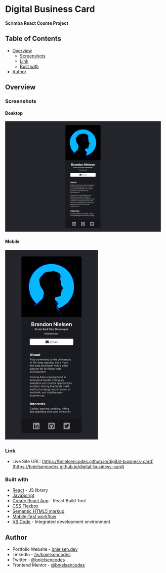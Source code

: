 # Digital Business Card

#### Scrimba React Course Project

## Table of Contents

- [Overview](#overview)
  - [Screenshots](#screenshots)
  - [Link](#link)
  - [Built with](#built-with)
- [Author](#author)

## Overview

### Screenshots

#### Desktop

![screenshot of Digital Business Card desktop website](src/assets/images/screenshots/desktop-updated.png)

#### Mobile

<img src="src/assets/images/screenshots/mobile.png" alt="screenshot of Digital Business Card mobile website" width="300">

### Link

- Live Site URL: [https://bnielsencodes.github.io/digital-business-card](https://bnielsencodes.github.io/digital-business-card)

### Built with

- [React](https://reactjs.org/) - JS library
- [JavaScript](https://developer.mozilla.org/en-US/docs/Web/JavaScript)
- [Create React App](https://create-react-app.dev/) - React Build Tool
- [CSS Flexbox](https://developer.mozilla.org/en-US/docs/Learn/CSS/CSS_layout/Flexbox)
- [Semantic HTML5 markup](https://www.w3schools.com/html/html5_semantic_elements.asp)
- [Mobile-first workflow](https://developer.mozilla.org/en-US/docs/Learn/CSS/CSS_layout/Responsive_Design)
- [VS Code](https://code.visualstudio.com/) - Integrated development environment

## Author

- Portfolio Website - [bnielsen.dev](https://bnielsen.dev)
- LinkedIn - [/in/bnielsencodes](https://linkedin.com/in/bnielsencodes)
- Twitter - [@bnielsencodes](https://twitter.com/bnielsencodes)
- Frontend Mentor - [@bnielsencodes](https://www.frontendmentor.io/profile/bnielsencodes)
